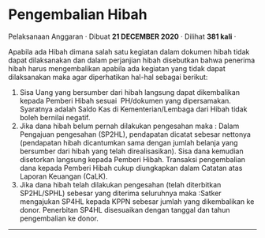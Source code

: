Pengembalian Hibah
==================

Pelaksanaan Anggaran · Dibuat **21 DECEMBER 2020** · Dilihat **381 kali** ·

Apabila ada Hibah dimana salah satu kegiatan dalam dokumen hibah tidak dapat dilaksanakan dan dalam perjanjian hibah disebutkan bahwa penerima hibah harus mengembalikan apabila ada kegiatan yang tidak dapat dilaksanakan maka agar diperhatikan hal-hal sebagai berikut:

1.  Sisa Uang yang bersumber dari hibah langsung dapat dikembalikan kepada Pemberi Hibah sesuai  PH/dokumen yang dipersamakan. Syaratnya adalah Saldo Kas di Kementerian/Lembaga dari Hibah tidak boleh bernilai negatif.
2.  Jika dana hibah belum pernah dilakukan pengesahan maka : Dalam Pengajuan pengesahan (SP2HL), pendapatan dicatat sebesar nettonya (pendapatan hibah dicantumkan sama dengan jumlah belanja yang bersumber dari hibah yang telah direalisasikan). Sisa dana kemudian disetorkan langsung kepada Pemberi Hibah. Transaksi pengembalian dana kepada Pemberi Hibah cukup diungkapkan dalam Catatan atas Laporan Keuangan (CaLK).
3.  Jika dana hibah telah dilakukan pengesahan (telah diterbitkan SP2HL/SPHL) sebesar yang diterima seluruhnya maka :Satker mengajukan SP4HL kepada KPPN sebesar jumlah yang dikembalikan ke donor. Penerbitan SP4HL disesuaikan dengan tanggal dan tahun pengembalian ke donor.

  
  
  

* * *